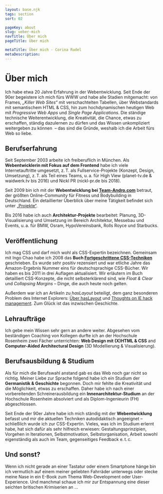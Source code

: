 ```yaml
---
layout: base.njk
tags: section
sort: 02

pageKey: about
slug: ueber-mich
navTitle: Über mich
pageTitle: Über mich

metaTitle: Über mich - Corina Rudel
metaDescription: 
---
```

# Über mich

<div class="article__teaser" markdown="1">

Ich habe etwa 20 Jahre Erfahrung in der Webentwicklung. Seit Ende der 90er begeistere ich mich fürs WWW und habe alle Stadien mitgemacht: von Frames, <i lang="en">„Killer Web Sites“</i> mit verschachtelten Tabellen, über Webstandards mit semantischem HTML&nbsp;&amp; CSS, hin zum hochdynamischen heutigen Web mit <i lang="en">Progressive Web Apps</i> und <i lang="en">Single Page Applications</i>. Die ständige technische Weiterentwicklung, die Kreativität, die Chance, etwas zu erschaffen, ständig dazulernen zu dürfen und das Wissen unkompliziert weitergeben zu können &nbsp;&ndash; das sind die Gründe, weshalb ich die Arbeit fürs Web so liebe.

</div>

## Berufserfahrung

Seit September 2003 arbeite ich freiberuflich in München. Als **Webentwicklerin mit Fokus auf dem Frontend** habe ich viele Internetauftritte umgesetzt, z. T. als Fullservice-Projekte (Konzept, Design, Umsetzung), z. T. als Teil eines Teams, u. a. für High View (planet-tv.de & waidwerk.tv bis 2016) und Nickl PR (nickl-pr.de bis 2018).

Seit 2009 bin ich mit der **Webentwicklung bei [Team-Andro.com](https://www.team-andro.com/)** betraut, der größten Online-Community für Fitness und Bodybuilding in Deutschland. Ein detaillierter Überblick über meine Tätigkeit befindet sich unter [„Projekte“](/projekte/).

Bis 2016 habe ich auch **Architektur-Projekte** bearbeitet: Planung, 3D-Visualisierung und Umsetzung im Bereich Architektur, Messebau und Events, u. a. für BMW, Osram, HypoVereinsbank, Rolls Royce und Starbucks.

## Veröffentlichung

Ich mag CSS und darf mich wohl als CSS-Expertin bezeichnen. Gemeinsam mit Ingo Chao habe ich 2008 das **Buch [Fortgeschrittene CSS-Techniken](https://www.rheinwerk-verlag.de/fortgeschrittene-css-techniken_2511/)** geschrieben. Es wurde sehr positiv rezensiert und war etliche Jahre das Amazon-Ergebnis Nummer eins für deutschsprachige CSS-Bücher. Wir haben es bis 2011 in drei Auflagen aktualisiert. Wir erläutern im Buch detailliert CSS-Konzepte, die nicht selbsterklärend sind, wie <i lang="en">Float&nbsp;&amp; Clear</i> und <i lang="en">Collapsing Margins</i>&nbsp;&ndash; Dinge, die auch heute noch gelten.

Außerdem war ich an Artikeln zu <i lang="en">hasLayout</i> beteiligt, dem ganz besonderen Problem des Internet Explorers: [Über hasLayout](https://onhavinglayout.fwpf-webdesign.de/) und <span lang="en">[Thoughts on IE hack management](https://onhavinglayout.fwpf-webdesign.de/hack_management/)</span>. Zum Glück ist das inzwischen Geschichte.

## Lehraufträge

Ich gebe mein Wissen sehr gern an andere weiter. Abgesehen vom beständigen Coaching von Kollegen durfte ich an der Hochschule Rosenheim zwei Fächer unterrichten: **Web Design mit (X)HTML & CSS** and **Computer-Aided Architectural Design** (3D Modellierung & Visualisierung).

## Berufsausbildung & Studium

Als für mich die Berufswahl anstand gab es das Web noch gar nicht so richtig. Meiner Liebe zur Sprache folgend habe ich ein Studium der **Germanistik & Geschichte** begonnen. Doch mir fehlte die Kreativität und die Möglichkeit, etwas zu erschaffen. Daher habe ich nach einer vorbereitenden Schreinerausbildung ein **Innenarchitektur-Studium** an der Hochschule Rosenheim absolviert und als Diplom-Ingenieurin (FH) abgeschlossen.

Seit Ende der 90er Jahre habe ich mich ständig mit der **Webentwicklung** befasst und mir die aktuellen Techniken autodidaktisch angeeignet&nbsp;&ndash; schließlich wurde ich zur CSS-Expertin. Vieles, was ich im Studium erlernt habe, hat sich dafür als sehr hilfreich erwiesen: Gestaltungsprinzipien, Vorgehen in Iterationen, Selbstmotivation, Selbstorganisation, Arbeit sowohl eigenständig als auch im Team, gegenseitiges Feedback e.&#8239;t.&#8239;c.

## Und sonst?

Wenn ich nicht gerade an einer Tastatur oder einem Smartphone hänge bin ich vermutlich auf einem meiner geliebten Fahrräder unterwegs oder stecke meine Nase in ein E-Book zum Thema Web-Development oder User-Experience. Und manchmal schaue ich mir zur Entspannung eine dieser seichten britischen Krimiserien an&nbsp;&hellip;